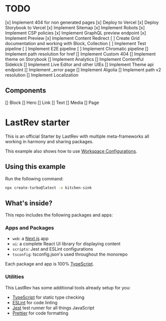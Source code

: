 # TODO

[x] Implement 404 for non generated pages
[x] Deploy to Vercel
[x] Deploy Storybook to Vercel
[x] Implement Sitemap
[x] Implement Robots
[x] Implement CSP policies
[x] Implement GraphQL preview endpoint
[x] Implement Preview
[x] Implement Content Redirect
[ ] Create Grid documentation and working with Block, Collection
[ ] Implement Test pipeline
[ ] Implement E2E pipeline
[ ] Implement Chromatic pipeline
[] Implement path resolution for href
[] Implement Custom 404
[] Implement theme on Storybook
[] Implement Analytics
[] Implement Contentful Sidekick
[] Implement Live Editor and other UIEs
[] Implement Theme api endpoint
[] Implement \_error page
[] Implement Algolia
[] Implement path v2 resolution
[] Implement Localization

## Components

[] Block
[] Hero
[] Link
[] Text
[] Media
[] Page

# LastRev starter

This is an official Starter by LastRev with multiple meta-frameworks all working in harmony and sharing packages.

This example also shows how to use [Workspace Configurations](https://turbo.build/repo/docs/core-concepts/monorepos/configuring-workspaces).

## Using this example

Run the following command:

```sh
npx create-turbo@latest -e kitchen-sink
```

## What's inside?

This repo includes the following packages and apps:

### Apps and Packages

- `web`: a [Next.js](https://nextjs.org/) app
- `ui`: a complete React UI library for displaying content
- `scripts`: Jest and ESLint configurations
- `tsconfig`: tsconfig.json's used throughout the monorepo

Each package and app is 100% [TypeScript](https://www.typescriptlang.org/).

### Utilities

This LastRev has some additional tools already setup for you:

- [TypeScript](https://www.typescriptlang.org/) for static type checking
- [ESLint](https://eslint.org/) for code linting
- [Jest](https://jestjs.io) test runner for all things JavaScript
- [Prettier](https://prettier.io) for code formatting
